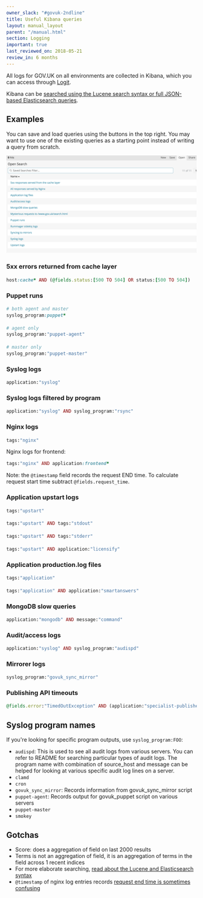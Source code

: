 ```yaml
---
owner_slack: "#govuk-2ndline"
title: Useful Kibana queries
layout: manual_layout
parent: "/manual.html"
section: Logging
important: true
last_reviewed_on: 2018-05-21
review_in: 6 months
---
```

All logs for GOV.UK on all environments are collected in Kibana, which you can
access through [Logit](logit.html).

Kibana can be [searched using the Lucene search syntax or full JSON-based
Elasticsearch queries][kibana-search].

## Examples

You can save and load queries using the buttons in the top right. You may want to use one of the existing queries as a starting point instead of writing a query from scratch.

![Kibana saved searches](images/kibana_saved_searches.png)

### 5xx errors returned from cache layer

```rb
host:cache* AND (@fields.status:[500 TO 504] OR status:[500 TO 504])
```

### Puppet runs

```rb
# both agent and master
syslog_program:puppet*

# agent only
syslog_program:"puppet-agent"

# master only
syslog_program:"puppet-master"
```

### Syslog logs

```rb
application:"syslog"
```

### Syslog logs filtered by program

```rb
application:"syslog" AND syslog_program:"rsync"
```

### Nginx logs

```rb
tags:"nginx"
```

Nginx logs for frontend:

```rb
tags:"nginx" AND application:frontend*
```

Note: the `@timestamp` field records the request END time. To calculate request start time subtract `@fields.request_time`.

### Application upstart logs

```rb
tags:"upstart"

tags:"upstart" AND tags:"stdout"

tags:"upstart" AND tags:"stderr"

tags:"upstart" AND application:"licensify"
```

### Application production.log files

```rb
tags:"application"

tags:"application" AND application:"smartanswers"
```

### MongoDB slow queries

```rb
application:"mongodb" AND message:"command"
```

### Audit/access logs

```rb
application:"syslog" AND syslog_program:"audispd"
```

### Mirrorer logs

```rb
syslog_program:"govuk_sync_mirror"
```

### Publishing API timeouts

```rb
@fields.error:"TimedOutException" AND (application:"specialist-publisher" OR application:"whitehall" OR application:"content-tagger")
```

## Syslog program names

If you're looking for specific program outputs, use `syslog_program:FOO`:

- `audispd`:	This is used to see all audit logs from various servers. You can refer to README for searching particular types of audit logs. The program name with combination of source_host and message can be helped for looking at various specific audit log lines on a server.
- `clamd`	 
- `cron`	 
- `govuk_sync_mirror`: Records information from govuk_sync_mirror script
- `puppet-agent`:	Records output for govuk_puppet script on various servers
- `puppet-master`	 
- `smokey`

## Gotchas

- Score: does a aggregation of field on last 2000 results
- Terms is not an aggregation of field, it is an aggregation of terms in the field across 1 recent indices
- For more elaborate searching, [read about the Lucene and Elasticsearch syntax][kibana-search]
- `@timestamp` of nginx log entries records [request end time is sometimes confusing][end]

[kibana-search]: https://www.elastic.co/guide/en/kibana/current/search.html
[end]: http://serverfault.com/questions/438880/what-does-nginxs-time-local-logging-variable-mean-specifically/438891#438891
